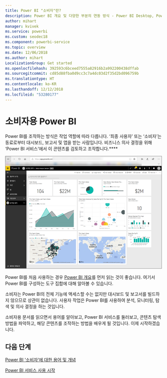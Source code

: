 ```yaml
---
title: Power BI "소비자"란?
description: Power BI 개요 및 다양한 부분의 연동 방식 - Power BI Desktop, Power BI 서비스, Power BI Mobile, Report Server, Power BI Embedded
author: mihart
manager: kvivek
ms.service: powerbi
ms.custom: seodec18
ms.component: powerbi-service
ms.topic: overview
ms.date: 12/06/2018
ms.author: mihart
LocalizationGroup: Get started
ms.openlocfilehash: 392593c6bceed7555a82916b2a992200438dffab
ms.sourcegitcommit: cd85d88fba0d9cc3c7a4dc03d2f35d2bd096759b
ms.translationtype: HT
ms.contentlocale: ko-KR
ms.lasthandoff: 12/12/2018
ms.locfileid: "53280177"
---
```

# <a name="power-bi-for-consumers"></a>소비자용 Power BI
Power BI를 조작하는 방식은 작업 역할에 따라 다릅니다. ‘최종 사용자’ 또는 ‘소비자’는 동료로부터 대시보드, 보고서 및 앱을 받는 사람입니다. 비즈니스 의사 결정을 위해 ‘Power BI 서비스’에서 이 콘텐츠를 검토하고 조작합니다.****

![Power BI 대시보드](media/end-user-consumer/power-bi-service.png)

Power BI를 처음 사용하는 경우 [Power BI 개요](../power-bi-overview.md)를 먼저 읽는 것이 좋습니다. 여기서 Power BI를 구성하는 도구 집합에 대해 알아볼 수 있습니다.

소비자는 Power BI의 전체 기능에 액세스할 수는 없지만 대시보드 및 보고서를 빌드하지 않으므로 상관이 없습니다. 사용자 작업은 Power BI를 사용하여 분석, 모니터링, 탐색 및 의사 결정을 하는 것입니다.

소비자용 문서를 읽으면서 용어를 알아보고, Power BI 서비스를 둘러보고, 콘텐츠 탐색 방법을 파악하고, 해당 콘텐츠를 조작하는 방법을 배우게 될 것입니다.  이제 시작하겠습니다.

## <a name="next-steps"></a>다음 단계

[Power BI ‘소비자’에 대한 용어 및 개념](end-user-basic-concepts.md)

<!-- [Get started guide for *consumers*] -->
[Power BI 서비스 사용 시작](../service-get-started.md)

